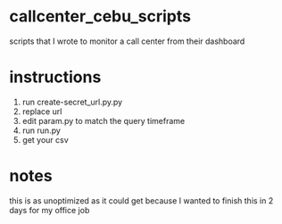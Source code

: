 # callcenter_cebu_scripts
scripts that I wrote to monitor a call center from their dashboard
# instructions
1. run create-secret_url.py.py
2. replace url
3. edit param.py to match the query timeframe
4. run run.py
5. get your csv
# notes
this is as unoptimized as it could get because I wanted to finish this in 2 days for my office job
